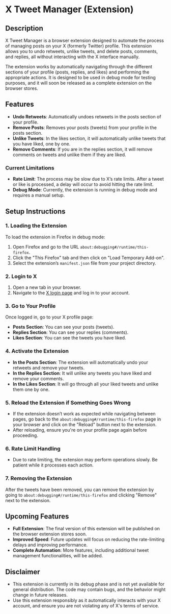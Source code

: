 # X Tweet Manager (Extension)

## Description
X Tweet Manager is a browser extension designed to automate the process of managing posts on your X (formerly Twitter) profile. This extension allows you to undo retweets, unlike tweets, and delete posts, comments, and replies, all without interacting with the X interface manually.

The extension works by automatically navigating through the different sections of your profile (posts, replies, and likes) and performing the appropriate actions. It is designed to be used in debug mode for testing purposes, and it will soon be released as a complete extension on the browser stores.

## Features
- **Undo Retweets**: Automatically undoes retweets in the posts section of your profile.
- **Remove Posts**: Removes your posts (tweets) from your profile in the posts section.
- **Unlike Tweets**: In the likes section, it will automatically unlike tweets that you have liked, one by one.
- **Remove Comments**: If you are in the replies section, it will remove comments on tweets and unlike them if they are liked.
  
### Current Limitations
- **Rate Limit**: The process may be slow due to X’s rate limits. After a tweet or like is processed, a delay will occur to avoid hitting the rate limit.
- **Debug Mode**: Currently, the extension is running in debug mode and requires a manual setup.

## Setup Instructions

### 1. **Loading the Extension**
To load the extension in Firefox in debug mode:

1. Open Firefox and go to the URL `about:debugging#/runtime/this-firefox`.
2. Click the "This Firefox" tab and then click on "Load Temporary Add-on".
3. Select the extension’s `manifest.json` file from your project directory.
   
### 2. **Login to X**
1. Open a new tab in your browser.
2. Navigate to the [X login page](https://x.com) and log in to your account.

### 3. **Go to Your Profile**
Once logged in, go to your X profile page:
- **Posts Section**: You can see your posts (tweets).
- **Replies Section**: You can see your replies (comments).
- **Likes Section**: You can see the tweets you have liked.

### 4. **Activate the Extension**
- **In the Posts Section**: The extension will automatically undo your retweets and remove your tweets.
- **In the Replies Section**: It will unlike any tweets you have liked and remove your comments.
- **In the Likes Section**: It will go through all your liked tweets and unlike them one by one.

### 5. **Reload the Extension if Something Goes Wrong**
- If the extension doesn’t work as expected while navigating between pages, go back to the `about:debugging#/runtime/this-firefox` page in your browser and click on the "Reload" button next to the extension.
- After reloading, ensure you're on your profile page again before proceeding.

### 6. **Rate Limit Handling**
- Due to rate limiting, the extension may perform operations slowly. Be patient while it processes each action.
  
### 7. **Removing the Extension**
After the tweets have been removed, you can remove the extension by going to `about:debugging#/runtime/this-firefox` and clicking "Remove" next to the extension.

## Upcoming Features
- **Full Extension**: The final version of this extension will be published on the browser extension stores soon.
- **Improved Speed**: Future updates will focus on reducing the rate-limiting delays and improving performance.
- **Complete Automation**: More features, including additional tweet management functionalities, will be added.

## Disclaimer
- This extension is currently in its debug phase and is not yet available for general distribution. The code may contain bugs, and the behavior might change in future releases.
- Use this extension responsibly as it automatically interacts with your X account, and ensure you are not violating any of X's terms of service.

